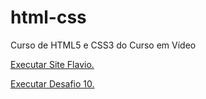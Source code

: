 # html-css
 Curso de HTML5 e CSS3 do Curso em Vídeo

<a href="https://ludideoliveira.github.io/html-css/desafios/siteflavio/index.html" target="_blank">Executar Site Flavio.

<a href="https://ludideoliveira.github.io/html-css/desafios/desafio010prof/index.html" target="_blank">Executar Desafio 10.
